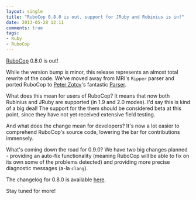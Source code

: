 ```yaml
---
layout: single
title: "RuboCop 0.8.0 is out, support for JRuby and Rubinius is in!"
date: 2013-05-28 12:11
comments: true
tags:
- Ruby
- RuboCop
---
```


[RuboCop](http://github.com/bbatsov/rubocop) 0.8.0 is out!

While the version bump is minor, this release represents an almost
total rewrite of the code. We've moved away from MRI's `Ripper` parser
and ported RuboCop to [Peter Zotov](https://github.com/whitequark)'s
fantastic [Parser](https://github.com/whitequark/parser).

What does this mean for users of RuboCop? It means that now both
Rubinius and JRuby are supported (in 1.9 and 2.0 modes). I'd say this
is kind of a big deal! The support for the them should be considered
beta at this point, since they have not yet received extensive field
testing.

And what does the change mean for developers? It's now a lot easier to
comprehend RuboCop's source code, lowering the bar for contributions
immensely.

What's coming down the road for 0.9.0? We have two big changes
planned - providing an auto-fix functionality (meaning RuboCop will be
able to fix on its own some of the problems detected) and providing
more precise diagnostic messages (a-la `clang`).

The changelog for 0.8.0 is available [here](https://github.com/rubocop-hq/rubocop/blob/master/CHANGELOG.md#080-2013-05-28).

Stay tuned for more!
